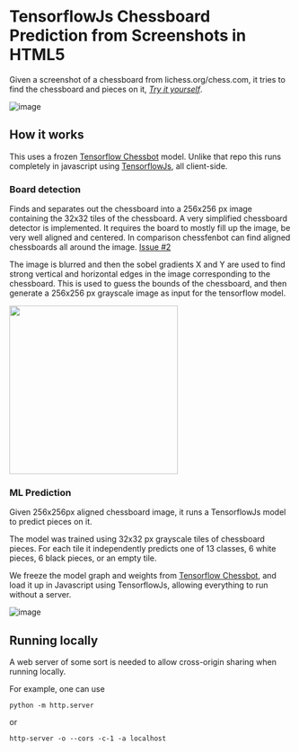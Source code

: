 # TensorflowJs Chessboard Prediction from Screenshots in HTML5

Given a screenshot of a chessboard from lichess.org/chess.com, it tries to find the chessboard and pieces on it, [*Try it yourself*](http://anandjoshi91.github.io/ChessboardFenTensorflowJs/).

![image](https://github.com/anandjoshi91/ChessboardFenTensorflowJs/assets/434925/c6b0b2a3-452e-49b9-b59b-dd41efad217c)

## How it works

This uses a frozen [Tensorflow Chessbot](https://github.com/anandjoshi91/tensorflow_chessbot/tree/chessfenbot) model. Unlike that repo this runs completely in javascript using [TensorflowJs](https://js.tensorflow.org/), all client-side. 

### Board detection

Finds and separates out the chessboard into a 256x256 px image containing the 32x32 tiles of the chessboard.
A very simplified chessboard detector is implemented. It requires the board to mostly fill up the image, be very well aligned and centered. In comparison chessfenbot can find aligned chessboards all around the image. [Issue #2](https://github.com/anandjoshi91/ChessboardScreenshotHtml5/issues/2)

The image is blurred and then the sobel gradients X and Y are used to find strong vertical and horizontal edges in the image corresponding to the chessboard. This is used to guess the bounds of the chessboard, and then generate a 256x256 px grayscale image as input for the tensorflow model.

<img src="readme_gradient_find.png" width=300px>

### ML Prediction

Given 256x256px aligned chessboard image, it runs a TensorflowJs model to predict pieces on it.

The model was trained using 32x32 px grayscale tiles of chessboard pieces. For each tile it independently predicts one of 13 classes, 6 white pieces, 6 black pieces, or an empty tile.

We freeze the model graph and weights from [Tensorflow Chessbot](https://github.com/anandjoshi91/tensorflow_chessbot/tree/chessfenbot), and load it up in Javascript using TensorflowJs, allowing everything to run without a server.

![image](https://github.com/anandjoshi91/ChessboardFenTensorflowJs/assets/434925/ca922b19-5d97-48dd-9bf5-4cffe56db79d)

## Running locally

A web server of some sort is needed to allow cross-origin sharing when running locally.

For example, one can use 

```python -m http.server```

or

```
http-server -o --cors -c-1 -a localhost
```

